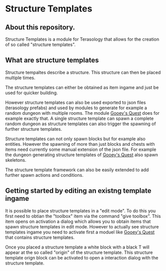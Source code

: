 #  Structure Templates

## About this repository.

Structure Templates is a module for Terasology that allows for the creation of so called "structure templates".


## What are structure templates

Structure tempaltes describe a structure. This structure can then be placed multiple times.

The structure templates can either be obtained as item ingame and just be used for quicker building.

However structure templates can also be used exported to json files (terasology prefabs) and used by modules to generate for example a random dungeon with multiple rooms. The module [Gooey's Quest](https://github.com/Terasology/GooeysQuests) does for example exactly that. A single structure template can spawn a complete random dungeon as structure templates can also trigger the spawning of further structure templates.

Structure templates can not only spawn blocks but for example also entities. However the spawning of more than just blocks and chests with items need currently some manual extension of the json file. For example the dungeon generating structure templates of  [Gooey's Quest](https://github.com/Terasology/GooeysQuests) also spawn skeletons.

The structure template framework can also be easily extended to add further spawn actions and conditions.


## Getting started by editing an existng template ingame


It is possible to place structure templates in a "edit mode". To do this you first need to obtian the "toolbox" item via the command "give toolbox". This item opens on activation a dialog which allows you to obtain items that spawn structure templates in edit mode. However to actually see structure templates ingame you need to activate first a moduel like [Gooey's Quest](https://github.com/Terasology/GooeysQuests) that contains structure templates. 

Once you placed a structure template a white block with a black T will appear at the so called "origin" of the structure template.
This structure template orign block can be activated to open a interaction dialog with the structure template.

